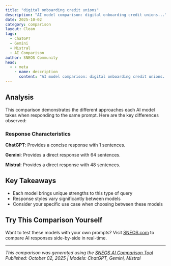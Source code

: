 ```yaml
---
title: "digital onboarding credit unions"
description: "AI model comparison: digital onboarding credit unions..."
date: 2025-10-02
category: comparison
layout: Clean
tags:
  - ChatGPT
  - Gemini
  - Mistral
  - AI Comparison
author: SNEOS Community
head:
  - - meta
    - name: description
      content: "AI model comparison: digital onboarding credit unions..."
---
```


<ChatComparison
  title="digital onboarding credit unions"
  prompt="digital onboarding credit unions"
  :responses='{"ChatGPT": "Digital onboarding for credit unions refers to the process of using technology to facilitate and streamline the member onboarding experience. This process allows new members to join a credit union online or via mobile applications, often without needing to visit a physical branch. Here are some key components and benefits of digital onboarding for credit unions:\n\n### Key Components of Digital Onboarding\n\n1. **User-Friendly Application Process**: \n - Simplified online forms that can be filled out quickly.\n - Step-by-step guidance to help new members complete their applications.\n\n2. **Identity Verification**:\n - Use of electronic identity verification methods, such as document scanning (driver&#x27;s license, passports) and biometric options (facial recognition).\n - Integration with third-party verification services to ensure compliance and prevent fraud.\n\n3. **E-Signatures**:\n - Implementation of electronic signatures to allow new members to sign documents digitally, making the process faster and more efficient.\n\n4. **Integration with Core Systems**:\n - Seamless integration of onboarding systems with the credit union&#x27;s core banking systems for real-time updates and information sharing.\n\n5. **Document Upload**:\n - Ability for members to easily upload required documents directly through a secure portal or app.\n\n6. **Mobile Optimization**:\n - Mobile-friendly applications that cater to users on smartphones and tablets, ensuring accessibility.\n\n7. **Video Conferencing**:\n - Options for virtual meetings with credit union representatives for personalized assistance during the onboarding process.\n\n8. **Customer Relationship Management (CRM)**:\n - Tools to track interactions with new members, providing personalized experiences and follow-ups.\n\n9. **Educational Resources**:\n - Access to webinars, videos, and articles that provide new members with information about the credit union’s offerings, policies, and financial literacy education.\n\n### Benefits of Digital Onboarding\n\n1. **Convenience**:\n - Members can complete applications any time of day from the comfort of their homes.\n\n2. **Speed**:\n - Faster processing times compared to traditional methods, leading to quicker approval and account setup.\n\n3. **Cost-Effective**:\n - Reduces the need for physical paperwork and can lower staffing costs associated with manual onboarding processes.\n\n4. **Enhanced Member Experience**:\n - A streamlined, modern onboarding experience can improve member satisfaction and retention.\n\n5. **Increased Member Acquisition**:\n - A smooth digital process can attract tech-savvy individuals and younger demographics who prefer online solutions.\n\n6. **Data Security**:\n - Systems can be designed with security in mind, ensuring that personal information is securely handled and stored.\n\n7. **Regulatory Compliance**:\n - Digital onboarding solutions can be tailored to meet regulatory requirements, including KYC (Know Your Customer) and anti-money laundering (AML) laws.\n\n### Trends in Digital Onboarding for Credit Unions\n\n- **Artificial Intelligence (AI)**: AI can be used for chatbots to assist users during the onboarding process and for predictive analytics to enhance member engagement.\n- **Omnichannel Experience**: Recognizing the need for a seamless experience across multiple touchpoints, including online, mobile, and in-branch interactions.\n- **Personalization**: Tailoring the onboarding experience based on member data to provide recommendations for products and services that best fit their needs.\n\n### Conclusion\n\nDigital onboarding is crucial for credit unions to stay competitive in an increasingly digital financial landscape. By adopting these technologies and processes, credit unions can improve efficiency, enhance member satisfaction, and attract new members effectively.", "Gemini": "Digital onboarding for credit unions refers to the process of new members opening accounts and accessing services online, without needing to physically visit a branch. It\u0027s a crucial component of staying competitive in today\u0027s increasingly digital world. Here\u0027s a breakdown of key aspects:\n\n**Why Digital Onboarding Matters for Credit Unions:**\n\n* **Attract New Members:** Reaching a wider audience, especially younger demographics who prefer online interactions.\n* **Improve Member Experience:** Providing convenience and a seamless, modern onboarding process.\n* **Increase Efficiency:** Reducing paperwork, manual processes, and branch traffic.\n* **Reduce Costs:** Lowering operational expenses associated with traditional onboarding.\n* **Enhanced Security:** Implementing robust security measures to protect member data.\n* **Competitive Advantage:** Staying relevant and competitive in the financial services landscape.\n\n**Key Components of a Digital Onboarding Process:**\n\n* **User-Friendly Online Application:**\n * Mobile-responsive design: Works seamlessly on all devices.\n * Clear instructions and intuitive navigation.\n * Minimal data entry: Autofill options and integration with identity verification services.\n * Progress tracking: Allows users to save their progress and resume later.\n* **Identity Verification:**\n * Knowledge-Based Authentication (KBA): Asking questions based on public records.\n * Document Verification: Uploading photos of driver\u0027s licenses, passports, or other IDs.\n * Facial Recognition: Matching a selfie to the photo on the uploaded ID.\n * Address Verification: Matching the provided address to official records.\n * Integration with fraud prevention databases.\n* **Account Funding:**\n * Electronic transfers from other financial institutions.\n * Debit/Credit card funding.\n * Mobile check deposit.\n* **E-Signature Capabilities:**\n * Allowing members to electronically sign documents and agreements.\n* **Automated Workflow:**\n * Streamlining the onboarding process with automated tasks and notifications.\n * Reducing manual intervention and potential errors.\n* **Personalization:**\n * Tailoring the onboarding experience based on member demographics and needs.\n * Offering personalized product recommendations.\n* **Customer Support:**\n * Providing readily available support through chat, email, or phone.\n * Offering FAQs and tutorials to guide members through the process.\n* **Integration with Core Banking Systems:**\n * Seamlessly integrating the digital onboarding platform with the credit union\u0027s core banking system.\n * Ensuring accurate and timely data transfer.\n* **Compliance:**\n * Ensuring compliance with regulations such as KYC (Know Your Customer) and AML (Anti-Money Laundering).\n * Implementing robust security measures to protect member data.\n* **Mobile App Integration:**\n * Integrating digital onboarding directly within the credit union\u0027s mobile app for a seamless experience.\n* **Post-Onboarding:**\n * Welcoming new members with personalized messages and information about available services.\n * Providing ongoing support and guidance to help members make the most of their accounts.\n * Cross-selling relevant products and services.\n\n**Considerations for Credit Unions:**\n\n* **Member Demographics:** Understanding the digital literacy and preferences of your target audience.\n* **Technology Infrastructure:** Ensuring that your existing systems can support digital onboarding.\n* **Security and Fraud Prevention:** Implementing robust security measures to protect member data and prevent fraud.\n* **Compliance:** Staying up-to-date with the latest regulations.\n* **Integration with Existing Systems:** Seamlessly integrating the digital onboarding platform with your core banking system and other systems.\n* **Budget:** Allocating sufficient resources to invest in a high-quality digital onboarding solution.\n* **Vendor Selection:** Choosing a reputable vendor with a proven track record of success.\n* **User Testing:** Conducting user testing to identify and address any usability issues.\n* **Ongoing Optimization:** Continuously monitoring and optimizing the digital onboarding process to improve the member experience.\n\n**Examples of Digital Onboarding Technologies and Solutions:**\n\n* **Fintech Companies:** Companies specializing in digital onboarding solutions for financial institutions (e.g., Alloy, MANTL, Q2, MeridianLink).\n* **Identity Verification Platforms:** Services that verify identities using various methods (e.g., Jumio, Socure, Trulioo).\n* **E-Signature Solutions:** Platforms that allow members to electronically sign documents (e.g., DocuSign, HelloSign).\n* **Customer Relationship Management (CRM) Systems:** To track and manage member interactions.\n\n**Best Practices for Digital Onboarding:**\n\n* **Keep it simple:** Make the process as easy and intuitive as possible.\n* **Be transparent:** Clearly explain the steps involved and what information is required.\n* **Provide support:** Offer readily available support to answer questions and address any issues.\n* **Personalize the experience:** Tailor the onboarding process to the individual member\u0027s needs.\n* **Gather feedback:** Solicit feedback from new members to identify areas for improvement.\n* **Comply with regulations:** Ensure compliance with all relevant regulations.\n* **Security is paramount:** Prioritize security to protect member data and prevent fraud.\n* **Measure and optimize:** Track key metrics and continuously optimize the onboarding process.\n\n**In conclusion, digital onboarding is a critical investment for credit unions seeking to grow their membership, improve the member experience, and remain competitive. By carefully planning and implementing a well-designed digital onboarding process, credit unions can attract new members, increase efficiency, and build stronger relationships with their members.**\n", "Mistral": "Digital onboarding for credit unions involves leveraging technology to streamline the process of welcoming new members and setting up their accounts. This approach not only enhances the member experience but also improves operational efficiency. Here are some key components and best practices for digital onboarding in credit unions:\n\n### Key Components of Digital Onboarding\n\n1. **Online Application Forms**:\n - **User-Friendly Interface**: Ensure the application forms are easy to navigate and complete.\n - **Mobile Optimization**: Make sure the forms are accessible and functional on mobile devices.\n\n2. **Identity Verification**:\n - **KYC (Know Your Customer)**: Implement robust identity verification processes, including document uploads and biometric authentication.\n - **Fraud Detection**: Use advanced fraud detection tools to ensure the authenticity of new members.\n\n3. **Automated Workflows**:\n - **Approval Process**: Automate the approval process to reduce wait times.\n - **Document Generation**: Automatically generate and send necessary documents like welcome letters, terms and conditions, and account statements.\n\n4. **E-Signatures**:\n - **Legal Compliance**: Ensure e-signatures are legally binding and compliant with regulations.\n - **Convenience**: Allow members to sign documents electronically, reducing the need for physical paperwork.\n\n5. **Integration with Core Systems**:\n - **Seamless Data Flow**: Integrate the onboarding process with core banking systems to ensure seamless data flow and accurate record-keeping.\n - **Real-Time Updates**: Provide real-time updates on the status of the application and account setup.\n\n6. **Member Communication**:\n - **Welcome Emails**: Send personalized welcome emails with essential information and next steps.\n - **Follow-Up Communication**: Use automated follow-up emails or SMS to keep members engaged and informed.\n\n7. **Educational Resources**:\n - **Onboarding Guides**: Provide guides and tutorials to help new members understand their accounts and services.\n - **FAQs and Support**: Offer FAQs and easy access to customer support for any questions or issues.\n\n### Best Practices for Digital Onboarding\n\n1. **Simplify the Process**:\n - **Minimize Steps**: Reduce the number of steps required to complete the onboarding process.\n - **Clear Instructions**: Provide clear and concise instructions at each stage.\n\n2. **Personalize the Experience**:\n - **Tailored Content**: Use data to personalize the onboarding experience based on the member\u0027s needs and preferences.\n - **Segmented Communication**: Segment communication to deliver relevant information to different member groups.\n\n3. **Ensure Security and Compliance**:\n - **Data Protection**: Implement strong data protection measures to safeguard member information.\n - **Regulatory Compliance**: Ensure all processes comply with relevant regulations and standards.\n\n4. **Leverage Analytics**:\n - **Track Performance**: Use analytics to track the performance of the onboarding process and identify areas for improvement.\n - **Member Feedback**: Collect and analyze member feedback to enhance the onboarding experience.\n\n5. **Continuous Improvement**:\n - **Regular Updates**: Regularly update the onboarding process based on feedback and performance data.\n - **Innovation**: Stay updated with the latest technologies and trends in digital onboarding to continuously improve the process.\n\n### Benefits of Digital Onboarding\n\n1. **Enhanced Member Experience**:\n - **Convenience**: Provides a convenient and efficient way for members to join and set up their accounts.\n - **Engagement**: Increases member engagement through personalized and timely communication.\n\n2. **Operational Efficiency**:\n - **Reduced Manual Work**: Automates many of the manual processes involved in onboarding, reducing errors and saving time.\n - **Scalability**: Allows credit unions to handle a larger volume of new members without increasing staff.\n\n3. **Cost Savings**:\n - **Lower Operational Costs**: Reduces the need for physical paperwork and manual processing, leading to cost savings.\n - **Improved Retention**: Enhances member retention through a positive onboarding experience, reducing the cost of acquiring new members.\n\nBy implementing a robust digital onboarding process, credit unions can provide a seamless and efficient experience for new members, while also improving their operational efficiency and compliance."}' 
  published-date="09:19"
/>

## Analysis

This comparison demonstrates the different approaches each AI model takes when responding to the same prompt. Here are the key differences observed:

### Response Characteristics

**ChatGPT**: Provides a concise response with 1 sentences. 

**Gemini**: Provides a direct response with 64 sentences. 

**Mistral**: Provides a direct response with 48 sentences. 

## Key Takeaways

- Each model brings unique strengths to this type of query
- Response styles vary significantly between models
- Consider your specific use case when choosing between these models

## Try This Comparison Yourself

Want to test these models with your own prompts? Visit [SNEOS.com](https://sneos.com) to compare AI responses side-by-side in real-time.

---

*This comparison was generated using the [SNEOS AI Comparison Tool](https://sneos.com)*
*Published: October 02, 2025 | Models: ChatGPT, Gemini, Mistral*
